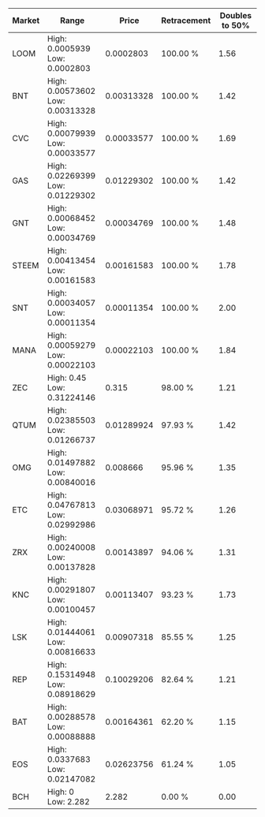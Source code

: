 | Market | Range | Price| Retracement | Doubles to 50% |
| --- | --- | --- | --- | --- |
| LOOM | High: 0.0005939<br />Low: 0.0002803 | 0.0002803 | 100.00 % | 1.56 |
| BNT | High: 0.00573602<br />Low: 0.00313328 | 0.00313328 | 100.00 % | 1.42 |
| CVC | High: 0.00079939<br />Low: 0.00033577 | 0.00033577 | 100.00 % | 1.69 |
| GAS | High: 0.02269399<br />Low: 0.01229302 | 0.01229302 | 100.00 % | 1.42 |
| GNT | High: 0.00068452<br />Low: 0.00034769 | 0.00034769 | 100.00 % | 1.48 |
| STEEM | High: 0.00413454<br />Low: 0.00161583 | 0.00161583 | 100.00 % | 1.78 |
| SNT | High: 0.00034057<br />Low: 0.00011354 | 0.00011354 | 100.00 % | 2.00 |
| MANA | High: 0.00059279<br />Low: 0.00022103 | 0.00022103 | 100.00 % | 1.84 |
| ZEC | High: 0.45<br />Low: 0.31224146 | 0.315 | 98.00 % | 1.21 |
| QTUM | High: 0.02385503<br />Low: 0.01266737 | 0.01289924 | 97.93 % | 1.42 |
| OMG | High: 0.01497882<br />Low: 0.00840016 | 0.008666 | 95.96 % | 1.35 |
| ETC | High: 0.04767813<br />Low: 0.02992986 | 0.03068971 | 95.72 % | 1.26 |
| ZRX | High: 0.00240008<br />Low: 0.00137828 | 0.00143897 | 94.06 % | 1.31 |
| KNC | High: 0.00291807<br />Low: 0.00100457 | 0.00113407 | 93.23 % | 1.73 |
| LSK | High: 0.01444061<br />Low: 0.00816633 | 0.00907318 | 85.55 % | 1.25 |
| REP | High: 0.15314948<br />Low: 0.08918629 | 0.10029206 | 82.64 % | 1.21 |
| BAT | High: 0.00288578<br />Low: 0.00088888 | 0.00164361 | 62.20 % | 1.15 |
| EOS | High: 0.0337683<br />Low: 0.02147082 | 0.02623756 | 61.24 % | 1.05 |
| BCH | High: 0<br />Low: 2.282 | 2.282 | 0.00 % | 0.00 |
